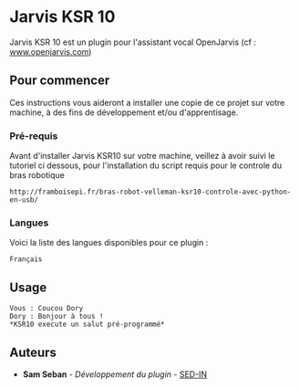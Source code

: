 # Jarvis KSR 10

Jarvis KSR 10 est un plugin pour l'assistant vocal OpenJarvis (cf : www.openjarvis.com)

## Pour commencer

Ces instructions vous aideront a installer une copie de ce projet sur votre machine, à des fins de développement et/ou d'apprentisage.

### Pré-requis

Avant d'installer Jarvis KSR10 sur votre machine, veillez à avoir suivi le tutoriel ci dessous, pour l'installation du script requis pour le controle du bras robotique

```
http://framboisepi.fr/bras-robot-velleman-ksr10-controle-avec-python-en-usb/
```

### Langues

Voici la liste des langues disponibles pour ce plugin :

```
Français
```

## Usage

```
Vous : Coucou Dory
Dory : Bonjour à tous !
*KSR10 execute un salut pré-programmé*
```

## Auteurs

* **Sam Seban** - *Développement du plugin* - [SED-IN](https://github.com/SED-iN)

